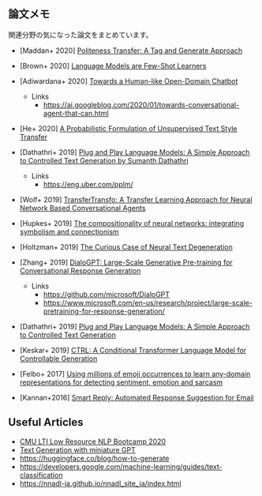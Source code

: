 ## 論文メモ

関連分野の気になった論文をまとめています。

- [Maddan+ 2020] [Politeness Transfer: A Tag and Generate Approach](https://arxiv.org/abs/2004.14257)
- [Brown+ 2020] [Language Models are Few-Shot Learners](https://arxiv.org/abs/2005.14165)
- [Adiwardana+ 2020] [Towards a Human-like Open-Domain Chatbot](https://arxiv.org/abs/2001.09977)
  - Links
    - https://ai.googleblog.com/2020/01/towards-conversational-agent-that-can.html
- [He+ 2020] [A Probabilistic Formulation of Unsupervised Text Style Transfer](https://arxiv.org/abs/2002.03912)
- [Dathathri+ 2019] [Plug and Play Language Models: A Simple Approach to Controlled Text Generation by Sumanth Dathathri](https://arxiv.org/abs/1912.02164)
  - Links
    - https://eng.uber.com/pplm/
- [Wolf+ 2019] [TransferTransfo: A Transfer Learning Approach for Neural Network Based Conversational Agents](https://arxiv.org/abs/1901.08149)
- [Hupkes+ 2019] [The compositionality of neural networks: integrating symbolism and connectionism](https://arxiv.org/abs/1908.08351)
- [Holtzman+ 2019] [The Curious Case of Neural Text Degeneration](https://arxiv.org/abs/1904.09751)
- [Zhang+ 2019] [DialoGPT: Large-Scale Generative Pre-training for Conversational Response Generation](https://arxiv.org/abs/1911.00536)
  - Links
    - https://github.com/microsoft/DialoGPT
    - https://www.microsoft.com/en-us/research/project/large-scale-pretraining-for-response-generation/
- [Dathathri+ 2019] [Plug and Play Language Models: A Simple Approach to Controlled Text Generation](https://arxiv.org/abs/1912.02164)
- [Keskar+ 2019] [CTRL: A Conditional Transformer Language Model for Controllable Generation](https://arxiv.org/abs/1909.05858)
- [Felbo+ 2017] [Using millions of emoji occurrences to learn any-domain representations for detecting sentiment, emotion and sarcasm](https://arxiv.org/abs/1708.00524)

- [Kannan+2016] [Smart Reply: Automated Response Suggestion for Email](https://arxiv.org/abs/1606.04870)

## Useful Articles

- [CMU LTI Low Resource NLP Bootcamp 2020](https://github.com/neubig/lowresource-nlp-bootcamp-2020)
- [Text Generation with miniature GPT](https://keras.io/examples/generative/text_generation_with_miniature_gpt/)
- https://huggingface.co/blog/how-to-generate
- https://developers.google.com/machine-learning/guides/text-classification
- https://nnadl-ja.github.io/nnadl_site_ja/index.html